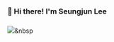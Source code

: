 ### 👋 Hi there! I'm Seungjun Lee

### 

<img src="https://img.shields.io/badge/test-#FF0000?style=flat-square&logo=TTT&logoColor=white"/></a>&nbsp
<!--
**seungjunlee-cdl/seungjunlee-cdl** is a ✨ _special_ ✨ repository because its `README.md` (this file) appears on your GitHub profile.

Here are some ideas to get you started:

- 🔭 I’m currently working on ...
- 🌱 I’m currently learning ...
- 👯 I’m looking to collaborate on ...
- 🤔 I’m looking for help with ...
- 💬 Ask me about ...
- 📫 How to reach me: ...
- 😄 Pronouns: ...
- ⚡ Fun fact: ...
-->
